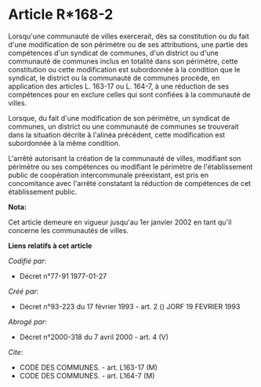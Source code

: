 # Article R*168-2

Lorsqu'une communauté de villes exercerait, dès sa constitution ou du fait d'une modification de son périmètre ou de ses
attributions, une partie des compétences d'un syndicat de communes, d'un district ou d'une communauté de communes inclus en
totalité dans son périmètre, cette constitution ou cette modification est subordonnée à la condition que le syndicat, le
district ou la communauté de communes procède, en application des articles L. 163-17 ou L. 164-7, à une réduction de ses
compétences pour en exclure celles qui sont confiées à la communauté de villes.

Lorsque, du fait d'une modification de son périmètre, un syndicat de communes, un district ou une communauté de communes se
trouverait dans la situation décrite à l'alinéa précédent, cette modification est subordonnée à la même condition.

L'arrêté autorisant la création de la communauté de villes, modifiant son périmètre ou ses compétences ou modifiant le
périmètre de l'établissement public de coopération intercommunale préexistant, est pris en concomitance avec l'arrêté
constatant la réduction de compétences de cet établissement public.

**Nota:**

Cet article demeure en vigueur jusqu'au 1er janvier 2002 en tant qu'il concerne les communautés de villes.

**Liens relatifs à cet article**

_Codifié par_:

  - Décret n°77-91 1977-01-27

_Créé par_:

  - Décret n°93-223 du 17 février 1993 - art. 2 () JORF 19 FEVRIER 1993

_Abrogé par_:

  - Décret n°2000-318 du 7 avril 2000 - art. 4 (V)

_Cite_:

  - CODE DES COMMUNES. - art. L163-17 (M)
  - CODE DES COMMUNES. - art. L164-7 (M)
